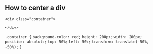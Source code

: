 ## How to center a div

```
<div class="container">
    
</div>

```


`.container {`
  `background-color: red;`
  `height: 200px;`
  `width: 200px;`
  `position: absolute;`
  `top: 50%;`
  `left: 50%;`
  `transform: translate(-50%, -50%);`
`}`

